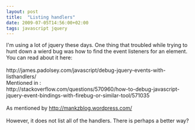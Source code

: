 ```yaml
---
layout: post
title:  "Listing handlers"
date: 2009-07-05T14:56:00+02:00
tags: javascript jquery
---
```


<div>I'm using a lot of jquery these days. One thing that troubled while trying to hunt down a wierd bug was how to find the event listeners for an element. You can read about it here:</div>
<div><br></div>
<div>http://james.padolsey.com/javascript/debug-jquery-events-with-listhandlers/</div>
<div>Mentioned in : </div>
<div>http://stackoverflow.com/questions/570960/how-to-debug-javascript-jquery-event-bindings-with-firebug-or-similar-tool/571035</div>
<div><br></div>
<div>As mentioned by <a href="http://mankzblog.wordpress.com/">http://mankzblog.wordpress.com/</a>
</div>
<div><br></div>
<div>However, it does not list all of the handlers. There is perhaps a better way?</div>
<div style="clear: both;"></div>